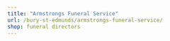 ```yaml
---
title: "Armstrongs Funeral Service"
url: /bury-st-edmunds/armstrongs-funeral-service/
shop: funeral directors
---
```

